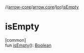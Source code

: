 //[arrow-core](../../../index.md)/[arrow.core](../index.md)/[Ior](index.md)/[isEmpty](is-empty.md)

# isEmpty

[common]\
fun [isEmpty](is-empty.md)(): [Boolean](https://kotlinlang.org/api/latest/jvm/stdlib/kotlin/-boolean/index.html)

